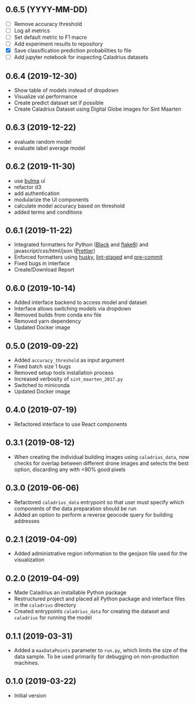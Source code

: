 0.6.5 (YYYY-MM-DD)
------------------
- [ ] Remove accuracy threshold
- [ ] Log all metrics
- [ ] Set default metric to F1 macro
- [ ] Add experiment results to repository
- [x] Save classification prediction probabilities to file
- [ ] Add jupyter notebook for inspecting Caladrius datasets

0.6.4 (2019-12-30)
------------------
- Show table of models instead of dropdown
- Visualize val performance
- Create predict dataset set if possible
- Create Caladrius Dataset using Digital Globe images for Sint Maarten

0.6.3 (2019-12-22)
------------------
- evaluate random model
- evaluate label average model

0.6.2 (2019-11-30)
------------------
- use [bulma](https://bulma.io/) ui
- refactor d3
- add authentication
- modularize the UI components
- calculate model accuracy based on threshold
- added terms and conditions

0.6.1 (2019-11-22)
------------------
- Integrated formatters for Python ([Black](https://black.readthedocs.io/en/stable/) and [flake8](https://gitlab.com/pycqa/flake8)) and javascript/css/html/json ([Prettier](https://prettier.io/))
- Enforced formatters using [husky](https://github.com/typicode/husky), [lint-staged](https://github.com/okonet/lint-staged) and [pre-commit](https://pre-commit.com/)
- Fixed bugs in interface
- Create/Download Report

0.6.0 (2019-10-14)
------------------
- Added interface backend to access model and dataset
- Interface allows switching models via dropdown
- Removed builds from conda env file
- Removed yarn dependency
- Updated Docker image

0.5.0 (2019-09-22)
------------------
- Added `accuracy_threshold` as input argument
- Fixed batch size 1 bugs
- Removed setup tools installation process
- Increased verbosity of `sint_maarten_2017.py`
- Switched to miniconda
- Updated Docker image

0.4.0 (2019-07-19)
------------------
- Refactored interface to use React components

0.3.1 (2019-08-12)
------------------
- When creating the individual building images using `caladrius_data`,
  now checks for overlap between different drone images and selects the
  best option, discarding any with <90% good pixels

0.3.0 (2019-06-06)
------------------
- Refactored `caladrius_data` entrypoint so that user must specify which
  components of the data preparation should be run
- Added an option to perform a reverse geocode query for building addresses

0.2.1 (2019-04-09)
------------------
- Added administrative region information to the geojson file used for the visualization

0.2.0 (2019-04-09)
------------------
- Made Caladrius an installable Python package
- Restructured project and placed all Python package and interface files
  in the `caladrius` directory
- Created entrypoints `caladrius_data` for creating the dataset
  and `caladrius` for running the model

0.1.1 (2019-03-31)
------------------
- Added a `maxDataPoints` parameter to `run.py`, which limits the size of the
  data sample. To be used primarily for debugging on non-production machines.

0.1.0 (2019-03-22)
------------------
- Initial version
